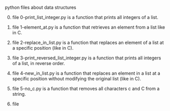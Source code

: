 python files about data structures

0. file 0-print_list_integer.py is a function that prints all integers of a list.

1. file 1-element_at.py is a function that retrieves an element from a list like in C.

2. file 2-replace_in_list.py is a function that replaces an element of a list at a specific position (like in C).

3. file 3-print_reversed_list_integer.py is a function that prints all integers of a list, in reverse order.

4. file 4-new_in_list.py is a function that replaces an element in a list at a specific position without modifying the original list (like in C).

5. file 5-no_c.py is a function that removes all characters c and C from a string.

6. file 
